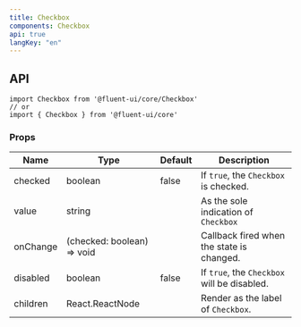 ```yaml
---
title: Checkbox
components: Checkbox
api: true
langKey: "en"
---
```


## API

```
import Checkbox from '@fluent-ui/core/Checkbox'
// or
import { Checkbox } from '@fluent-ui/core'
```

### Props

| Name | Type | Default | Description |
| --- | --- | --- | --- |
| checked | boolean | false | 	If `true`, the `Checkbox` is checked. |
| value | string |  | As the sole indication of `Checkbox` |
| onChange | (checked: boolean) => void |  | Callback fired when the state is changed. |
| disabled | boolean | false | 	If `true`, the `Checkbox` will be disabled. |
| children | React.ReactNode |  | Render as the label of `Checkbox`. |
